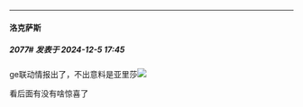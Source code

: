 ﻿
*****

####  洛克萨斯  
##### 2077#       发表于 2024-12-5 17:45

ge联动情报出了，不出意料是亚里莎<img src="https://static.saraba1st.com/image/smiley/face2017/053.png" referrerpolicy="no-referrer">

看后面有没有啥惊喜了

